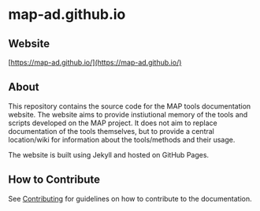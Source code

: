 # map-ad.github.io

## Website

[https://map-ad.github.io/](https://map-ad.github.io/)

## About

This repository contains the source code for the MAP tools documentation website. The website aims to provide instiutional memory of the tools and scripts developed on the MAP project. It does not aim to replace documentation of the tools themselves, but to provide a central location/wiki for information about the tools/methods and their usage.

The website is built using Jekyll and hosted on GitHub Pages.

## How to Contribute

See [Contributing](/docs/pages/main/contributing.md) for guidelines on how to contribute to the documentation.
